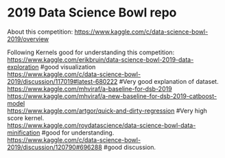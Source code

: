 # 2019 Data Science Bowl repo  
  
About this competition:  https://www.kaggle.com/c/data-science-bowl-2019/overview  

Following Kernels good for understanding this competition:  
https://www.kaggle.com/erikbruin/data-science-bowl-2019-data-exploration  #good visualization  
https://www.kaggle.com/c/data-science-bowl-2019/discussion/117019#latest-680222  #Very good explanation of dataset.  
https://www.kaggle.com/mhviraf/a-baseline-for-dsb-2019  
https://www.kaggle.com/mhviraf/a-new-baseline-for-dsb-2019-catboost-model  
https://www.kaggle.com/artgor/quick-and-dirty-regression  #Very high score kernel.  
https://www.kaggle.com/roydatascience/data-science-bowl-data-minification #good for understanding.  
https://www.kaggle.com/c/data-science-bowl-2019/discussion/120790#696288 #good discussion.  
